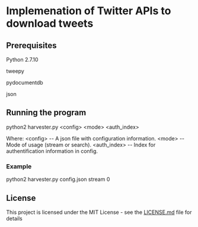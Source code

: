 # Implemenation of Twitter APIs to download tweets

## Prerequisites

Python 2.7.10

tweepy

pydocumentdb

json

## Running the program

python2 harvester.py \<config\> \<mode\> \<auth_index\>

Where:
\<config\>   -- A json file with configuration information.
\<mode\>     -- Mode of usage (stream or search).
<auth_index> -- Index for authentification information in config.

### Example

python2 harvester.py config.json stream 0

## License

This project is licensed under the MIT License - see the [LICENSE.md](LICENSE.md) file for details
